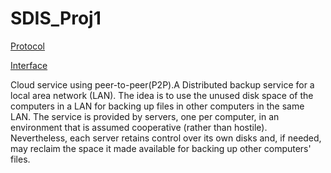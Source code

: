 # SDIS_Proj1

[Protocol](protocol.md)

[Interface](interface.md)

Cloud service using peer-to-peer(P2P).A Distributed backup service for a local area network (LAN). The idea is to use the unused disk space of the computers in a LAN for backing up files in other computers in the same LAN. The service is provided by servers, one per computer, in an environment that is assumed cooperative (rather than hostile). Nevertheless, each server retains control over its own disks and, if needed, may reclaim the space it made available for backing up other computers' files.

